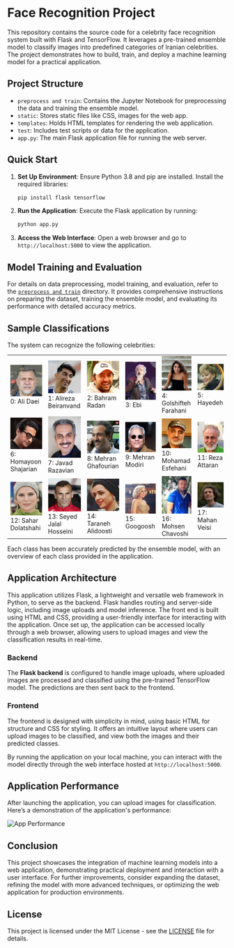 # Face Recognition Project

This repository contains the source code for a celebrity face recognition system built with Flask and TensorFlow. It leverages a pre-trained ensemble model to classify images into predefined categories of Iranian celebrities. The project demonstrates how to build, train, and deploy a machine learning model for a practical application.

## Project Structure

- `preprocess and train`: Contains the Jupyter Notebook for preprocessing the data and training the ensemble model.
- `static`: Stores static files like CSS, images for the web app.
- `templates`: Holds HTML templates for rendering the web application.
- `test`: Includes test scripts or data for the application.
- `app.py`: The main Flask application file for running the web server.

## Quick Start

1. **Set Up Environment**:
   Ensure Python 3.8 and pip are installed. Install the required libraries:
   ```bash
   pip install flask tensorflow
   ```

2. **Run the Application**:
   Execute the Flask application by running:
   ```bash
   python app.py
   ```

3. **Access the Web Interface**:
   Open a web browser and go to `http://localhost:5000` to view the application.

## Model Training and Evaluation

For details on data preprocessing, model training, and evaluation, refer to the [`preprocess and train`](preprocess%20and%20train/) directory. It provides comprehensive instructions on preparing the dataset, training the ensemble model, and evaluating its performance with detailed accuracy metrics.


## Sample Classifications

The system can recognize the following celebrities:

<table>
    <tr>
      <td><img src="asset/celeb_sample_img/Ali_Daei/1.jpg" alt="Ali Daei" width="200"><br>0: Ali Daei</td>
      <td><img src="asset/celeb_sample_img/Alireza_Beiranvand/1.jpg" alt="Alireza Beiranvand" width="200"><br>1: Alireza Beiranvand</td>
      <td><img src="asset/celeb_sample_img/Bahram_Radan/1.jpg" alt="Bahram Radan" width="200"><br>2: Bahram Radan</td>
      <td><img src="asset/celeb_sample_img/Ebi/1.jpg" alt="Ebi" width="200"><br>3: Ebi</td>
      <td><img src="asset/celeb_sample_img/Golshifteh_Farahani/1.jpg" alt="Golshifteh Farahani" width="200"><br>4: Golshifteh Farahani</td>
      <td><img src="asset/celeb_sample_img/Hayedeh/1.jpg" alt="Hayedeh" width="200"><br>5: Hayedeh</td>
    </tr>
    <tr>
      <td><img src="asset/celeb_sample_img/Homayoon_Shajarian/1.jpg" alt="Homayoon Shajarian" width="200"><br>6: Homayoon Shajarian</td>
      <td><img src="asset/celeb_sample_img/Javad_Razavian/1.jpg" alt="Javad Razavian" width="200"><br>7: Javad Razavian</td>
      <td><img src="asset/celeb_sample_img/Mehran_Ghafoorian/1.jpg" alt="Mehran Ghafourian" width="200"><br>8: Mehran Ghafourian</td>
      <td><img src="asset/celeb_sample_img/Mehran_Modiri/1.jpeg" alt="Mehran Modiri" width="200"><br>9: Mehran Modiri</td>
      <td><img src="asset/celeb_sample_img/Mohamad_Esfehani/1.jpg" alt="Mohamad Esfehani" width="200"><br>10: Mohamad Esfehani</td>
      <td><img src="asset/celeb_sample_img/Reza_Attaran/1.jpg" alt="Reza Attaran" width="200"><br>11: Reza Attaran</td>
    </tr>
    <tr>
      <td><img src="asset/celeb_sample_img/Sahar_Dolatshahi/1.jpg" alt="Sahar Dolatshahi" width="200"><br>12: Sahar Dolatshahi</td>
      <td><img src="asset/celeb_sample_img/Seyed_Jalal_Hosseini/1.jpg" alt="Seyed Jalal Hosseini" width="200"><br>13: Seyed Jalal Hosseini</td>
      <td><img src="asset/celeb_sample_img/Taraneh_Alidoosti/1.jpg" alt="Taraneh Alidoosti" width="200"><br>14: Taraneh Alidoosti</td>
      <td><img src="asset/celeb_sample_img/Googoosh/1.jpg" alt="Googoosh" width="200"><br>15: Googoosh</td>
      <td><img src="asset/celeb_sample_img/Mohsen_Chavoshi/1.jpg" alt="Mohsen Chavoshi" width="200"><br>16: Mohsen Chavoshi</td>
      <td><img src="asset/celeb_sample_img/Mahan_Veisi/1.jpg" alt="Mahan Veisi" width="200"><br>17: Mahan Veisi</td>
    </tr>
  </table>
Each class has been accurately predicted by the ensemble model, with an overview of each class provided in the application.

## Application Architecture

This application utilizes Flask, a lightweight and versatile web framework in Python, to serve as the backend. Flask handles routing and server-side logic, including image uploads and model inference. The front end is built using HTML and CSS, providing a user-friendly interface for interacting with the application. Once set up, the application can be accessed locally through a web browser, allowing users to upload images and view the classification results in real-time.

### Backend

The **Flask backend** is configured to handle image uploads, where uploaded images are processed and classified using the pre-trained TensorFlow model. The predictions are then sent back to the frontend.

### Frontend

The frontend is designed with simplicity in mind, using basic HTML for structure and CSS for styling. It offers an intuitive layout where users can upload images to be classified, and view both the images and their predicted classes.

By running the application on your local machine, you can interact with the model directly through the web interface hosted at `http://localhost:5000`.

## Application Performance

After launching the application, you can upload images for classification. Here’s a demonstration of the application's performance:

![App Performance](static/path_to_application_gif.gif)

## Conclusion

This project showcases the integration of machine learning models into a web application, demonstrating practical deployment and interaction with a user interface. For further improvements, consider expanding the dataset, refining the model with more advanced techniques, or optimizing the web application for production environments.

## License

This project is licensed under the MIT License - see the [LICENSE](LICENSE) file for details.
